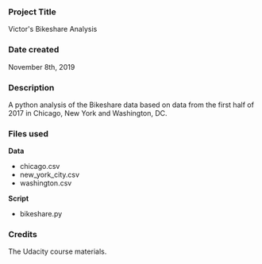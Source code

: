 ### Project Title
Victor's Bikeshare Analysis

### Date created
November 8th, 2019

### Description
A python analysis of the Bikeshare data based on data from the first half of 2017 in Chicago, New York and Washington, DC.

### Files used
<b>Data</b>
 - chicago.csv
 - new_york_city.csv
 - washington.csv

 <b>Script</b>
  - bikeshare.py

### Credits
The Udacity course materials.
